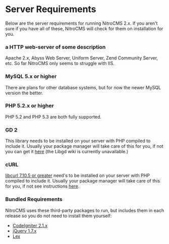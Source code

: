 # Server Requirements

Below are the server requirements for running NitroCMS 2.x. If you aren't sure if you have all of these, NitroCMS will check for them on installation for you.

</div>
<div class="doc_content">

### a HTTP web-server of some description

Apache 2.x, Abyss Web Server, Uniform Server, Zend Community Server, etc. So far NitroCMS only seems to struggle with IIS.

### MySQL 5.x or higher

There are plans for other database systems, but for now the newer MySQL version the better.

### PHP 5.2.x or higher

PHP 5.2 and PHP 5.3 are both fully supported.

### GD 2

This library needs to be installed on your server with PHP compiled to include it.  Usually your package manager will take care of this for you, if not you can get it <a href="https://bitbucket.org/pierrejoye/gd-libgd/overview" target="_blank" title="Find out how to make GD2 work with PHP">here</a> (the Libgd wiki is currently unavailable.)

### cURL

<a href="http://curl.haxx.se/" target="_blank">libcurl 7.10.5 or greater</a> need's to be installed on your server with PHP compiled to include it. Usually your package manager will take care of this for you, if not see instructions <a href="http://curl.haxx.se/libcurl/php/install.html" target="_blank" title="Find out how to make cURL work  with PHP">here</a>.

### Bundled Requirements

NitroCMS uses these third-party packages to run, but includes them in each release so you do not need to install them yourself:

* <a href="http://codeigniter.com/" target="_blank">CodeIgniter 2.1.x</a>
* <a href="http://jquery.com/" target="_blank">jQuery 1.7.x</a>
* <a href="http://github.com/pyrocms/lex" target="_blank">Lex</a>